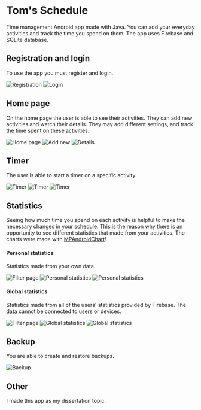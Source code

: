 # Tom's Schedule

Time management Android app made with Java. You can add your everyday activities and track the time you spend on them.
The app uses Firebase and SQLite database.

## Registration and login

To use the app you must register and login.

![Registration](screenshots/register.jpg)
![Login](screenshots/login.jpg)

## Home page

On the home page the user is able to see their activities. They can add new activities and watch their details.
They may add different settings, and track the time spent on these activities.

![Home page](screenshots/homepage.jpg)
![Add new](screenshots/addnewactivity.jpg)
![Details](screenshots/details.jpg)

## Timer

The user is able to start a timer on a specific activity.

![Timer](screenshots/timer1.jpg)
![Timer](screenshots/timer2.jpg)
![Timer](screenshots/timer3.jpg)

## Statistics

Seeing how much time you spend on each activity is helpful to make the necessary changes in your schedule. This is the reason why there is an opportunity to see different statistics that made from your activities.
The charts were made with [MPAndroidChart](https://github.com/PhilJay/MPAndroidChart)!

#### Personal statistics

Statistics made from your own data.

![Filter page](screenshots/personalstatistics.jpg)
![Personal statistics](screenshots/pstatistics1.jpg)
![Personal statistics](screenshots/pstatistics2.jpg)

#### Global statistics

Statistics made from all of the users' statistics provided by Firebase. The data cannot be connected to users or devices.

![Filter page](screenshots/globalstatistics.jpg)
![Global statistics](screenshots/gstatistics1.jpg)
![Global statistics](screenshots/gstatistics2.jpg)

## Backup

You are able to create and restore backups.

![Backup](screenshots/backup.jpg)

## Other

I made this app as my dissertation topic.
